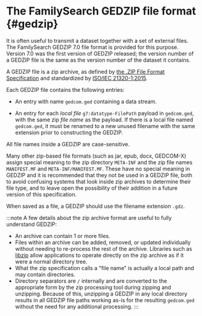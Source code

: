 # The FamilySearch GEDZIP file format {#gedzip}

It is often useful to transmit a dataset together with a set of external files.
The FamilySearch GEDZIP 7.0 file format is provided for this purpose.
Version 7.0 was the first version of GEDZIP released; the version number of a GEDZIP file is the same as the version number of the dataset it contains.

A GEDZIP file is a zip archive, as defined by [the .ZIP File Format Specification](http://www.pkware.com/appnote)
and standardized by [ISO/IEC 21320-1:2015](http://www.iso.org/iso/home/store/catalogue_tc/catalogue_detail.htm?csnumber=60101).

Each GEDZIP file contains the following entries:

- An entry with name `gedcom.ged` containing a data stream.

- An entry for each *local file* `g7:datatype-FilePath` payload in `gedcom.ged`, with the same zip *file name* as the payload.
    If there is a local file named `gedcom.ged`, it must be renamed to a new unused filename with the same extension prior to constructing the GEDZIP.

All file names inside a GEDZIP are case-sensitive.

Many other zip-based file formats (such as jar, epub, docx, GEDCOM-X) assign special meaning to the zip directory `META-INF` and the zip file names `MANIFEST.MF` and `META-INF/MANIFEST.MF`. These have no special meaning in GEDZIP and it is recommended that they not be used in a GEDZIP file, both to avoid confusing systems that look inside zip archives to determine their file type, and to leave open the possibility of their addition in a future version of this specification.

When saved as a file, a GEDZIP should use the filename extension `.gdz`.

:::note
A few details about the zip archive format are useful to fully understand GEDZIP:

- An archive can contain 1 or more files.
- Files within an archive can be added, removed, or updated individually without needing to re-process the rest of the archive. Libraries such as [libzip](https://libzip.org) allow applications to operate directly on the zip archive as if it were a normal directory tree.
- What the zip specification calls a "file name" is actually a local path and may contain directories.
- Directory separators are `/` internally and are converted to the appropriate form by the zip processing tool during zipping and unzipping. Because of this, unzipping a GEDZIP in any local directory results in all GEDZIP file paths working as-is for the resulting `gedcom.ged` without the need for any additional processing.
:::

